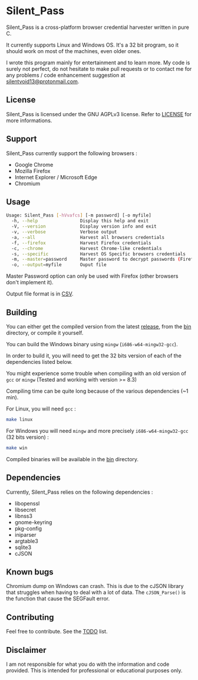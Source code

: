 # Silent_Pass

Silent_Pass is a cross-platform browser credential harvester written in pure C.

It currently supports Linux and Windows OS. It's a 32 bit program, so it should work on most of the machines, even older ones.

I wrote this program mainly for entertainment and to learn more. My code is surely not perfect, do not hesitate to make pull requests or to contact me for any problems / code enhancement suggestion at silentvoid13@protonmail.com.

## License

Silent_Pass is licensed under the GNU AGPLv3 license. Refer to [LICENSE](https://github.com/SilentVoid13/Silent_Pass/blob/master/LICENSE.txt) for more informations.

## Support

Silent_Pass currently support the following browsers :

- Google Chrome
- Mozilla Firefox
- Internet Explorer / Microsoft Edge
- Chromium

## Usage

```bash
Usage: Silent_Pass [-hVvafcs] [-m password] [-o myfile]
  -h, --help                Display this help and exit
  -V, --version             Display version info and exit
  -v, --verbose             Verbose output
  -a, --all                 Harvest all browsers credentials
  -f, --firefox             Harvest Firefox credentials
  -c, --chrome              Harvest Chrome-like credentials
  -s, --specific            Harvest OS Specific browsers credentials
  -m, --master=password     Master password to decrypt passwords (Firefox only)
  -o, --output=myfile       Ouput file
```

Master Password option can only be used with Firefox (other browsers don't implement it).

Output file format is in [CSV](https://en.wikipedia.org/wiki/Comma-separated_values).

## Building

You can either get the compiled version from the latest [release](https://github.com/SilentVoid13/Silent_Pass/releases), from the [bin](https://github.com/SilentVoid13/Silent_Pass/tree/master/bin) directory, or compile it yourself.

You can build the Windows binary using `mingw` (`i686-w64-mingw32-gcc`).

In order to build it, you will need to get the 32 bits version of each of the dependencies listed below.

You might experience some trouble when compiling with an old version of `gcc` or `mingw` (Tested and working with version >= 8.3)  

Compiling time can be quite long because of the various dependencies (~1 min).

For Linux, you will need `gcc` :

```bash
make linux
```

For Windows you will need `mingw` and more precisely `i686-w64-mingw32-gcc` (32 bits version) :

```bash
make win
```

Compiled binaries will be available in the [bin](https://github.com/SilentVoid13/Silent_Pass/tree/master/bin) directory.

## Dependencies

Currently, Silent_Pass relies on the following dependencies :

- libopenssl
- libsecret
- libnss3
- gnome-keyring
- pkg-config
- iniparser
- argtable3
- sqlite3
- cJSON

## Known bugs

Chromium dump on Windows can crash. This is due to the cJSON library that struggles when having to deal with a lot of data. The `cJSON_Parse()`  is the function that cause the SEGFault error.

## Contributing

Feel free to contribute. See the [TODO](https://github.com/SilentVoid13/Silent_Pass/blob/master/TODO.md) list. 

## Disclaimer

I am not responsible for what you do with the information and code provided. This is intended for professional or educational purposes only.
